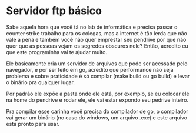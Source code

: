# Servidor ftp básico

Sabe aquela hora que você tá no lab de informática e precisa passar o ~~counter strike~~ trabalho para os colegas, mas a internet é tão lerda que não vale a pena e também você não quer emprestar seu pendrive por que não quer que as pessoas vejam os segredos obscuros nele? Então, acredito eu que este programinha vai te ajudar muito. 

Ele basicamente cria um servidor de arquivos que pode ser acessado pelo navegador, e por ser feito em go, acredito que performance não seja problema e sobre praticidade é só compilar (make build ou go build) e levar o binário pra qualquer lugar.

Por padrão ele expõe a pasta onde ele está, por exemplo, se eu colocar ele na home do pendrive e rodar ele, ele vai estar expondo seu pedrive inteiro.

Pra compilar esse carinha você precisa do compilador de go, o compilador vai gerar um binário (no caso do windows, um arquivo .exe) e este arquivo está pronto para usar.